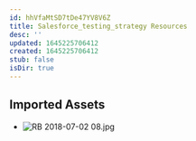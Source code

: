 ```yaml
---
id: hhVfaMtSD7tDe47YV8V6Z
title: Salesforce_testing_strategy Resources
desc: ''
updated: 1645225706412
created: 1645225706412
stub: false
isDir: true
---
```

## Imported Assets
- ![RB 2018-07-02 08.jpg](/assets/rb-2018-07-02-08.jpg)
